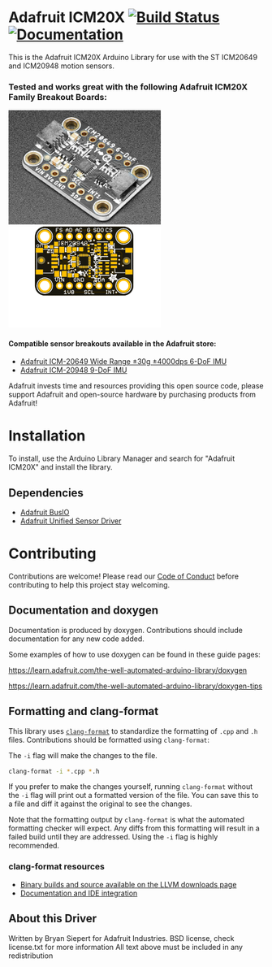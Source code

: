 # Adafruit ICM20X [![Build Status](https://github.com/adafruit/Adafruit_ICM20X/workflows/Arduino%20Library%20CI/badge.svg)](https://github.com/adafruit/Adafruit_ICM20X/actions)[![Documentation](https://github.com/adafruit/ci-arduino/blob/master/assets/doxygen_badge.svg)](http://adafruit.github.io/Adafruit_ICM20X/html/index.html)

This is the Adafruit ICM20X Arduino Library for use with the ST ICM20649 and ICM20948 motion sensors.


### Tested and works great with the following Adafruit ICM20X Family Breakout Boards:

[<img src="assets/649.jpg?raw=true" width="300px">](https://www.adafruit.com/products/4464)
[<img src="assets/948.png?raw=true" width="300px">](https://www.adafruit.com/products/4554)


#### Compatible sensor breakouts available in the Adafruit store:
* [Adafruit ICM-20649 Wide Range ±30g ±4000dps 6-DoF IMU](https://www.adafruit.com/products/4464)
* [Adafruit ICM-20948 9-DoF IMU](https://www.adafruit.com/products/4554)

Adafruit invests time and resources providing this open source code, please support Adafruit and open-source hardware by purchasing products from Adafruit!

# Installation
To install, use the Arduino Library Manager and search for "Adafruit ICM20X" and install the library.

## Dependencies
 * [Adafruit BusIO](https://github.com/adafruit/Adafruit_BusIO)
 * [Adafruit Unified Sensor Driver](https://github.com/adafruit/Adafruit_Sensor)

# Contributing

Contributions are welcome! Please read our [Code of Conduct](https://github.com/adafruit/Adafruit_ICM20X/blob/master/CODE_OF_CONDUCT.md>)
before contributing to help this project stay welcoming.

## Documentation and doxygen
Documentation is produced by doxygen. Contributions should include documentation for any new code added.

Some examples of how to use doxygen can be found in these guide pages:

https://learn.adafruit.com/the-well-automated-arduino-library/doxygen

https://learn.adafruit.com/the-well-automated-arduino-library/doxygen-tips

## Formatting and clang-format
This library uses [`clang-format`](https://releases.llvm.org/download.html) to standardize the formatting of `.cpp` and `.h` files. 
Contributions should be formatted using `clang-format`:

The `-i` flag will make the changes to the file.
```bash
clang-format -i *.cpp *.h
```
If you prefer to make the changes yourself, running `clang-format` without the `-i` flag will print out a formatted version of the file. You can save this to a file and diff it against the original to see the changes.

Note that the formatting output by `clang-format` is what the automated formatting checker will expect. Any diffs from this formatting will result in a failed build until they are addressed. Using the `-i` flag is highly recommended.

### clang-format resources
  * [Binary builds and source available on the LLVM downloads page](https://releases.llvm.org/download.html)
  * [Documentation and IDE integration](https://clang.llvm.org/docs/ClangFormat.html)

## About this Driver
Written by Bryan Siepert for Adafruit Industries.
BSD license, check license.txt for more information
All text above must be included in any redistribution
